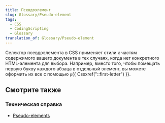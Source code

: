 ```yaml
---
title: Псевдоэлемент
slug: Glossary/Pseudo-element
tags:
  - CSS
  - CodingScripting
  - Glossary
translation_of: Glossary/Pseudo-element
---
```


Селектор псевдоэлемента в CSS применяет стили к частям содержимого вашего документа в тех случаях, когда нет конкретного HTML-элемента для выбора. Например, вместо того, чтобы помещать первую букву каждого абзаца в отдельный элемент, вы можете оформить их все с помощью `p`{{ Cssxref("::first-letter") }}.

## Смотрите также

### Техническая справка

- [Pseudo-elements](/ru/docs/Web/CSS/Pseudo-elements)
